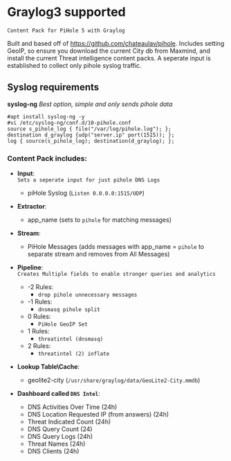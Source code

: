 # Graylog3 supported
``Content Pack for PiHole 5 with Graylog``  
  
Built and based off of https://github.com/chateaulav/pihole. Includes setting GeoIP, so ensure you download the current City db from Maxmind, and install the current Threat intelligence content packs. A seperate input is established to collect only pihole syslog traffic.

## Syslog requirements
**syslog-ng** *Best option, simple and only sends pihole data*
```
#apt install syslog-ng -y
#vi /etc/syslog-ng/conf.d/10-pihole.conf
source s_pihole_log { file("/var/log/pihole.log"); };
destination d_graylog {udp("server.ip" port(1515)); };
log { source(s_pihole_log); destination(d_graylog); };
```


### Content Pack includes:

* **Input**:  
``Sets a seperate input for just pihole DNS Logs``
  * piHole Syslog (``Listen 0.0.0.0:1515/UDP``)
  
* **Extractor**:
  * app_name (sets to ``pihole`` for matching messages)

* **Stream**:
  * PiHole Messages (adds messages with app_name = ``pihole`` to separate stream and removes from All Messages) 

* **Pipeline**:  
``Creates Multiple fields to enable stronger queries and analytics``
  * -2 Rules:
    * ``drop pihole unnecessary messages``
  * -1 Rules:
    * ``dnsmasq pihole split``
  * 0 Rules:
    * ``PiHole GeoIP Set``
  * 1 Rules:
    * ``threatintel (dnsmasq)``
  * 2 Rules:
    * ``threatintel (2) inflate``
  
* **Lookup Table\Cache**:
  * geolite2-city (``/usr/share/graylog/data/GeoLite2-City.mmdb``)
  
* **Dashboard called ``DNS Intel``**:
  * DNS Activities Over Time (24h)
  * DNS Location Requested IP (from answers) (24h)
  * Threat Indicated Count (24h)
  * DNS Query Count (24)
  * DNS Query Logs (24h)
  * Threat Names (24h)
  * DNS Clients (24h)
  

